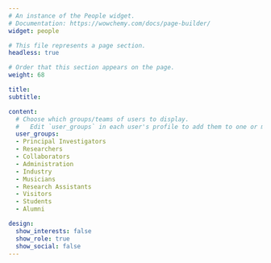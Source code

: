 ```yaml
---
# An instance of the People widget.
# Documentation: https://wowchemy.com/docs/page-builder/
widget: people

# This file represents a page section.
headless: true

# Order that this section appears on the page.
weight: 68

title:
subtitle:

content:
  # Choose which groups/teams of users to display.
  #   Edit `user_groups` in each user's profile to add them to one or more of these groups.
  user_groups:
  - Principal Investigators
  - Researchers
  - Collaborators
  - Administration
  - Industry
  - Musicians
  - Research Assistants
  - Visitors
  - Students
  - Alumni

design:
  show_interests: false
  show_role: true
  show_social: false
---
```

